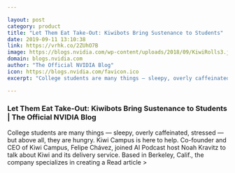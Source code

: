 ```yaml
---

layout: post
category: product
title: "Let Them Eat Take-Out: Kiwibots Bring Sustenance to Students"
date: 2019-09-11 13:10:38
link: https://vrhk.co/2ZUhO7B
image: https://blogs.nvidia.com/wp-content/uploads/2018/09/KiwiRolls3.jpg
domain: blogs.nvidia.com
author: "The Official NVIDIA Blog"
icon: https://blogs.nvidia.com/favicon.ico
excerpt: "College students are many things — sleepy, overly caffeinated, stressed — but above all, they are hungry. Kiwi Campus is here to help. Co-founder and CEO of Kiwi Campus, Felipe Chávez, joined AI Podcast host Noah Kravitz to talk about Kiwi and its delivery service. Based in Berkeley, Calif., the company specializes in creating a Read article &gt;"

---
```


### Let Them Eat Take-Out: Kiwibots Bring Sustenance to Students | The Official NVIDIA Blog

College students are many things — sleepy, overly caffeinated, stressed — but above all, they are hungry. Kiwi Campus is here to help. Co-founder and CEO of Kiwi Campus, Felipe Chávez, joined AI Podcast host Noah Kravitz to talk about Kiwi and its delivery service. Based in Berkeley, Calif., the company specializes in creating a Read article &gt;